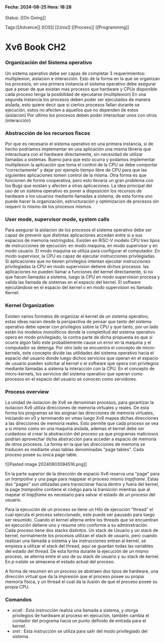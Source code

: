 #### Fecha: 2024-08-25 Hora: 18:28

Status: [[On Going]]

Tags:[[Advance]] [[OS]] [[Unix]] [[Process]] [[Programming]]

# Xv6 Book CH2
### Organización del Sistema operativo
Un sistema operativo debe ser capas de completar 3 requerimientos: multiplexion, aislacion e interacción. Esto de la forma en la que se organizan los procesos, en una primera instancia el sistema operativo debe asegurar que a pesar de que existan mas procesos que hardware y CPUs disponible cada proceso tenga la posibilidad de ejecutarse (multiplexion) En una segunda instancia los procesos deben poder ser ejecutados de manera aislada, esto quiere decir que si ciertos procesos fallan durante se ejecución, estos no afecten a aquellos que no dependen de estos (aislacion) Por ultimo los procesos deben poder interactuar unos con otros (interacción)
### Abstracción de los recursos fiscos
Por que es necesario el sistema operativo en una primera instancia, si de hecho podríamos implementar en una aplicación una misma librería que interactuara con el hardware directamente, sin necesidad de utilizar llamadas a sistemas. Bueno para que esto ocurra y podamos implementar multiplexion la aplicación que toma el control de la CPU se debe comportar "correctamente" y dejar por ejemplo tiempo libre de CPU para que las siguientes aplicaciones tomen control de la misma. Otra forma es que funcionen de forma cooperativa, pero esto llevaría un gran problema con los Bugs que existan y afecten a otras aplicaciones. La idea principal del uso de un sistema operativo es poner a disposición los recursos de hardware a los usuarios mediante llamadas a sistema, de esta forma uno puede hacer la organización, estructuración y optimizacion de procesos sin requerir lo mismo de los procesos mismos.

### User mode, supervisor mode, system calls
Para asegurar la aislacion de los procesos el sistema operativo debe ser capaz de prevenir que distintas aplicaciones accedan entre si a sus espacios de memoria restringidos. Existen en RISC-V modelo CPU tres tipos de instrucciones de ejecución: en modo maquina, en modo supervisor y en modo usuario. El modo maquina se utiliza para configurar el computador. En modo supervisor, la CPU es capaz de ejecutar instrucciones privilegiadas. Si aplicaciones que no tienen privilegios intentan ejecutar instrucciones privilegiadas la CPU en modo supervision detiene dichos procesos. las aplicaciones no pueden llamar a funciones del kernel directamente, si no que hacen llamadas a sistema, luego la CPU en modo supervision procesa y valida las llamada de sistemas en el espacio del kernel. El software ejecutándose en el espacio del kernel o en modo supervision es llamado Kernel.

### Kernel Organization
Existen varios formatos de organizar el kernel de un sistema operativo, estas ideas nacen desde la perspectiva de pensar que tanto del sistema operativo debe operar con privilegios sobre la CPU y que tanto, por un lado están los modelos monolíticos donde la completitud del sistema operativo opera en modo privilegiado, la contra parte de dicha propuesta es que si ocurre algún fallo este probablemente cause un error en la maquina y el computador se detenga. Por otro lado se encuentra el concepto de micro-kernels, este concepto divide las utilidades del sistema operativo hacia el espacio del usuario donde luego dichos servicios que operan en el espacio de usuario pueden solicitar al kernel o el software que opera con privilegios mediante llamadas a sistema la interacción con la CPU. En el concepto de micro-kernels, los servicios del sistema operativo que operan como procesos en el espacio del usuario se conocen como servidores.

### Process overview
La unidad de isolacion de Xv6 se denominan procesos, para garantizar la isolacion Xv6 utiliza direcciones de memoria virtuales y reales. De esta forma los programas se les asignan las direcciones de memoria virtuales, iniciando en v0 y terminando en vmax luego Xv6 mapea dichas direcciones a las direcciones de memoria reales. Esto permite que cada proceso se vea a si mismo como en una maquina aislada, ademas el kernel debe ser cuidadoso al crear la abstracción del proceso ya que programas maliciosos podrían aprovechar dicha abstracción para acceder a espacio de memoria de otros procesos. La forma en la que las direcciones de memoria se traducen es mediante unas tablas denominadas "page tables". Cada proceso posee su única page table.

![[Pasted image 20240903094516.png]]

En la parte superior de la dirección de espacio Xv6 reserva una "page" para un $trampoline$ y una page para mappear el proceso mismo $trapframe$. Estas dos "pages" son utilizadas para transicionar hacia dentro y fuera del kernel, la page $trampoline$ contiene el código para la transición mientras que al mapear el $trapframe$ es necesario para salvar el estado de un proceso del usuario. 

Para la ejecución de un proceso se tiene un Hilo de ejecución "thread" el cual ejecuta el proceso seleccionado, este puede ser pausado para luego ser resumido. Cuando el kernel alterna entre los threads que se encuentran en ejecución detiene uno y resume otro conforme a su administración. Cada proceso tiene dos stacks distintos. Un stack de Usuario y un stack de kernel, normalmente los procesos utilizan el stack de usuario, pero cuando realizan una llamada a sistema y las instrucciones entran al kernel, se empieza a utilizar el stack del thread, aquí se guardan todas las variables del estado del thread. De esta forma durante la ejecución de un mismo proceso, se alterna entre el uso de su stack de usuario y su stack de kernel.  En  $p$->$state$  se almacena el estado actual del proceso.

A forma de resumen en un proceso se abstraen dos tipos de hardware, una dirección virtual que da la impresión que el proceso posee su propia memoria física, y un thread el cual da la ilusión de que el proceso posee su propia CPU.

### Comandos
- $ecall$ : Esta instrucción realiza una llamada a sistema, y otorga privilegios de hardware al proceso en ejecución, también cambia el contador del programa hacia un punto definido de entrada para el kernel.
- $sret$ : Esta instrucción se utiliza para salir del modo privilegiado del sistema.

